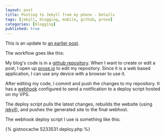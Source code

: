 ```yaml
---
layout: post
title: Posting to Jekyll from my phone - Details
tags: [jekyll, blogging, mobile, github, prose]
categories: [blogging]
published: true
---
```


This is an update to [an earlier post](/blogging/posting-to-jekyll-from-my-phone.html).

The workflow goes like this:

My blog's code is in a [github repository](https://github.com/srijan/srijan_blog). When I want to create or edit a post, I open up [prose.io](http://prose.io) to edit my repository. Since it is a web based application, I can use any device with a browser to use it.

After editing my code, I commit and push the changes to my repository. It has a [webhook](https://help.github.com/articles/post-receive-hooks) configured to send a notification to a deploy script hosted on my VPS.

The deploy script pulls the latest changes, rebuilds the website (using [jekyll](https://github.com/mojombo/jekyll)), and pushes the generated site to the final webhost.

The webhook deploy script I use is something like this:

{% gistnocache 5233531 deploy.php %}
